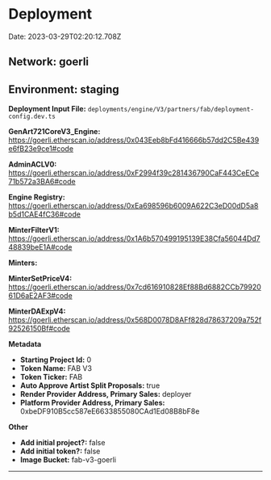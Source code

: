 
# Deployment

Date: 2023-03-29T02:20:12.708Z

## **Network:** goerli

## **Environment:** staging

**Deployment Input File:** `deployments/engine/V3/partners/fab/deployment-config.dev.ts`

**GenArt721CoreV3_Engine:** https://goerli.etherscan.io/address/0x043Eeb8bFd416666b57dd2C5Be439e6fB23e9ce1#code

**AdminACLV0:** https://goerli.etherscan.io/address/0xF2994f39c281436790CaF443CeECe71b572a3BA6#code

**Engine Registry:** https://goerli.etherscan.io/address/0xEa698596b6009A622C3eD00dD5a8b5d1CAE4fC36#code

**MinterFilterV1:** https://goerli.etherscan.io/address/0x1A6b570499195139E38Cfa56044Dd748839beE1A#code

**Minters:**

**MinterSetPriceV4:** https://goerli.etherscan.io/address/0x7cd616910828Ef88Bd6882CCb7992061D6aE2AF3#code

**MinterDAExpV4:** https://goerli.etherscan.io/address/0x568D0078D8AFf828d78637209a752f92526150Bf#code



**Metadata**

- **Starting Project Id:** 0
- **Token Name:** FAB V3
- **Token Ticker:** FAB
- **Auto Approve Artist Split Proposals:** true
- **Render Provider Address, Primary Sales:** deployer
- **Platform Provider Address, Primary Sales:** 0xbeDF910B5cc587eE6633855080CAd1Ed08B8bF8e

**Other**

- **Add initial project?:** false
- **Add initial token?:** false
- **Image Bucket:** fab-v3-goerli

---

